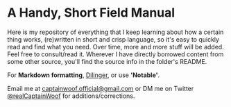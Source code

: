 # A Handy, Short Field Manual

Here is my repository of everything that I keep learning about how a certain thing works, (re)written in short and crisp language, so it's easy to quickly read and find what you need. Over time, more and more stuff will be added. Feel free to consult/read it. Wherever I have directly borrowed content from some other source, you'll find the source info in the folder's README.

For **Markdown formatting**, [Dilinger](https://dillinger.io/), or use **'Notable'**.

Email me at captainwoof.official@gmail.com or DM me on Twitter [@realCaptainWoof](http://www.twitter.com/@realCaptainWoof) for additions/corrections.
